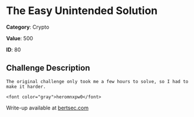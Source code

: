 # The Easy Unintended Solution
**Category**: Crypto

**Value**: 500

**ID**: 80

## Challenge Description
```
The original challenge only took me a few hours to solve, so I had to make it harder.

<font color="gray">heromnxpw0</font>
```

Write-up available at [bertsec.com](https://bertsec.com)

